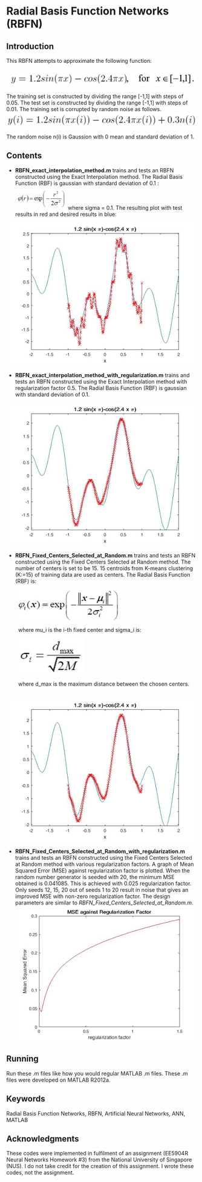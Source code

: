 # Radial Basis Function Networks (RBFN) #
<p>

## Introduction ##

This RBFN attempts to approximate the following function:<p>
![func no noise](./res_for_readme/func_no_noise.JPG)<p>

The training set is constructed by dividing the range [-1,1] with steps of 0.05.  The test set is constructed by dividing the range [-1,1] with steps of 0.01.  The training set is corrupted by random noise as follows.
![func noisy](./res_for_readme/func_noise.JPG) <p>

The random noise n(i) is Gaussion with 0 mean and standard deviation of 1.

## Contents ##

- **RBFN\_exact\_interpolation\_method.m** trains and tests an RBFN constructed using the Exact Interpolation method. The Radial Basis Function (RBF) is gaussian with standard deviation of 0.1 :
![gaussian rbf](./res_for_readme/gaussian_rbf.JPG) where sigma = 0.1.  The resulting plot with test results in red and desired results in blue:

![eim results](./res_for_readme/exact_interpolation_method_results.jpg)

- **RBFN\_exact\_interpolation\_method\_with\_regularization.m** trains and tests an RBFN constructed using the Exact Interpolation method with regularization factor 0.5. The Radial Basis Function (RBF) is gaussian with standard deviation of 0.1.

![eimwr results](./res_for_readme/exact_interpolation_w_reg_results.jpg)

- **RBFN\_Fixed\_Centers\_Selected\_at\_Random.m** trains and tests an RBFN constructed using the Fixed Centers Selected at Random method. The number of centers is set to be 15.  15 centroids from K-means clustering (K:=15) of training data are used as centers.  The Radial Basis Function (RBF) is:

&nbsp;&nbsp;&nbsp;&nbsp;&nbsp;&nbsp;&nbsp;&nbsp;![fcsr rbf](./res_for_readme/gaussian_fixed_centers.JPG)

&nbsp;&nbsp;&nbsp;&nbsp;&nbsp;&nbsp;&nbsp;&nbsp;where mu\_i is the i-th fixed center and sigma\_i is:
 
&nbsp;&nbsp;&nbsp;&nbsp;&nbsp;&nbsp;&nbsp;&nbsp;![d_max](./res_for_readme/d_max.JPG)

&nbsp;&nbsp;&nbsp;&nbsp;&nbsp;&nbsp;&nbsp;&nbsp;where d_max is the maximum distance between the chosen centers.

&nbsp;&nbsp;&nbsp;&nbsp;&nbsp;&nbsp;&nbsp;&nbsp;![fcsr results](./res_for_readme/fixed_centers_selected_at_random_results.jpg)


- **RBFN\_Fixed\_Centers\_Selected\_at\_Random\_with\_regularization.m** trains and tests an RBFN constructed using the Fixed Centers Selected at Random method with various regularization factors.  A graph of Mean Squared Error (MSE) against regularization factor is plotted.  When the random number generator is seeded with 20, the minimum MSE obtained is 0.041085. This is achieved with 0.025 regularization factor.  Only seeds 12, 15, 20 out of seeds 1 to 20 result in noise that gives an improved MSE with non-zero regularization factor.  The design parameters are similar to *RBFN\_Fixed\_Centers\_Selected\_at\_Random.m*.
![mse vs reg](./res_for_readme/fixed_centers_mse_vs_reg.jpg)


## Running ##

Run these .m files like how you would regular MATLAB .m files.  These .m files were developed on MATLAB R2012a.


## Keywords ##
Radial Basis Function Networks, RBFN, Artificial Neural Networks, ANN, MATLAB

## Acknowledgments ##

These codes were implemented in fulfilment of an assignment (EE5904R Neural Networks Homework #3) from the National University of Singapore (NUS).  I do not take credit for the creation of this assignment.  I wrote these codes, not the assignment.